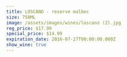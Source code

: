 ```yaml
---
title: LOSCANO - reserve malbec
size: 750ML
image: /assets/images/wines/loscano (2).jpg
reg_price: $17.99
special_price: $14.99
expiration_date: 2016-07-27T00:00:00.000Z
show_wine: true
---
```



